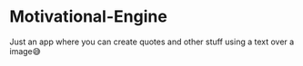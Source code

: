 # Motivational-Engine
Just an app where you can create quotes and other stuff using a text over a image😅
